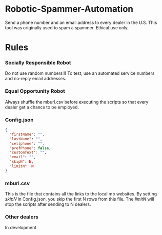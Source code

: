 ﻿# Robotic-Spammer-Automation

Send a phone number and an email address to every dealer in the U.S. This tool was originally used to spam a spammer. Ethical use only.

# Rules

### Socially Responsible Robot
Do not use random numbers!!! To test, use an automated service numbers and no-reply email addresses.

### Equal Opportunity Robot
Always shuffle the mburl.csv before executing the scripts so that every dealer get a chance to be employed.



### Config.json

```json
{
  "firstName": "",
  "lastName": "",
  "cellphone": "",
  "prefPhone": false,
  "customText": "",
  "email": "",
  "skipN": N,
  "limitN": N
}
```
### mburl.csv

This is the file that contains all the links to the local mb websites.  By setting *skipN* in Config.json, you skip the first N rows from this file. The *limitN* will stop the scripts after sending to N dealers.

### Other dealers

In development

